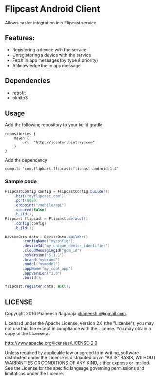 # Flipcast Android Client

Allows easier integration into Flipcast service.

## Features:
* Registering a device with the service
* Unregistering a device with the service
* Fetch in app messages (by type & priority)
* Acknowledge the in app message

## Dependencies
* retrofit
* okhttp3

## Usage

Add the following repository to your build.gradle

```
repositories {
    maven {
        url  "http://jcenter.bintray.com" 
    }
}
```

Add the dependency

```
compile 'com.flipkart.flipcast:flipcast-android:1.4'
```

### Sample code
```java
FlipcastConfig config = FlipcastConfig.builder()
    .host("myflipcast.com")
    .port(8080)
    .endpoint("/mobile/api")
    .secured(false)
    .build();
Flipcast flipcast = Flipcast.default()
    .config(config)
    .build();

DeviceData data = DeviceData.builder()
        .configName("myconfig");
        .deviceId("my_unique_device_identifier")
        .cloudMessagingId("gcm_id")
        .osVersion("5.1.1")
        .brand("mybrand")
        .model("mymodel")
        .appName("my_cool_app")
        .appVersion("1.0")
        .build();

flipcast.register(data, null);
```

LICENSE
-------

Copyright 2016 Phaneesh Nagaraja <phaneesh.n@gmail.com>.

Licensed under the Apache License, Version 2.0 (the "License");
you may not use this file except in compliance with the License.
You may obtain a copy of the License at

http://www.apache.org/licenses/LICENSE-2.0

Unless required by applicable law or agreed to in writing, software
distributed under the License is distributed on an "AS IS" BASIS,
WITHOUT WARRANTIES OR CONDITIONS OF ANY KIND, either express or implied.
See the License for the specific language governing permissions and
limitations under the License.
